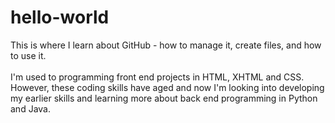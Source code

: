 # hello-world
This is where I learn about GitHub - how to manage it, create files, and how to use it.
<br><br>
I'm used to programming front end projects in HTML, XHTML and CSS. However, these coding skills have aged and now I'm looking into developing my earlier skills and learning more about back end programming in Python and Java.
